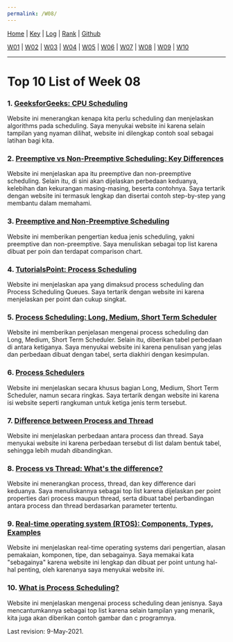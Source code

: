 ```yaml
---
permalink: /W08/
---
```


[Home](https://luthfifahlevi.github.io/os211/ "Home Page") | [Key](https://luthfifahlevi.github.io/os211/TXT/mypubkey.txt "mypubkey.txt") | [Log](https://luthfifahlevi.github.io/os211/TXT/mylog.txt "mylog.txt") | [Rank](https://luthfifahlevi.github.io/os211/TXT/myrank.txt "myrank.txt") | [Github](https://github.com/luthfifahlevi/os211/ "Github")

[W01](https://luthfifahlevi.github.io/os211/W01/ "W01") | [W02](https://luthfifahlevi.github.io/os211/W02/ "W02") | [W03](https://luthfifahlevi.github.io/os211/W03/ "W03") | [W04](https://luthfifahlevi.github.io/os211/W04/ "W04") | [W05](https://luthfifahlevi.github.io/os211/W05/ "W05") | [W06](https://luthfifahlevi.github.io/os211/W06/ "W06") | [W07](https://luthfifahlevi.github.io/os211/W07/ "W07") | [W08](https://luthfifahlevi.github.io/os211/W08/ "W08") | [W09](https://luthfifahlevi.github.io/os211/W09/ "W09") | [W10](https://luthfifahlevi.github.io/os211/W10/ "W10")

---

# Top 10 List of Week 08

### 1. [GeeksforGeeks: CPU Scheduling](https://www.geeksforgeeks.org/cpu-scheduling-in-operating-systems/)
Website ini menerangkan kenapa kita perlu scheduling dan menjelaskan algorithms pada scheduling.
Saya menyukai website ini karena selain tampilan yang nyaman dilihat, website ini dilengkap contoh soal sebagai latihan bagi kita.

### 2. [Preemptive vs Non-Preemptive Scheduling: Key Differences](https://www.guru99.com/preemptive-vs-non-preemptive-scheduling.html)
Website ini menjelaskan apa itu preemptive dan non-preemptive scheduling.
Selain itu, di sini akan dijelaskan perbedaan keduanya, kelebihan dan kekurangan masing-masing, beserta contohnya.
Saya tertarik dengan website ini termasuk lengkap dan disertai contoh step-by-step yang membantu dalam memahami.

### 3. [Preemptive and Non-Preemptive Scheduling](https://www.geeksforgeeks.org/preemptive-and-non-preemptive-scheduling/)
Website ini memberikan pengertian kedua jenis scheduling, yakni preemptive dan non-preemptive.
Saya menuliskan sebagai top list karena dibuat per poin dan terdapat comparison chart. 

### 4. [TutorialsPoint: Process Scheduling](https://www.tutorialspoint.com/operating_system/os_process_scheduling.htm)
Website ini menjelaskan apa yang dimaksud process scheduling dan Process Scheduling Queues.
Saya tertarik dengan website ini karena menjelaskan per point dan cukup singkat.

### 5. [Process Scheduling: Long, Medium, Short Term Scheduler](https://www.guru99.com/process-scheduling.html)
Website ini memberikan penjelasan mengenai process scheduling dan Long, Medium, Short Term Scheduler.
Selain itu, diberikan tabel perbedaan di antara ketiganya.
Saya menyukai website ini karena penulisan yang jelas dan perbedaan dibuat dengan tabel, serta diakhiri dengan kesimpulan.

### 6. [Process Schedulers](https://www.javatpoint.com/os-process-schedulers)
Website ini menjelaskan secara khusus bagian Long, Medium, Short Term Scheduler, namun secara ringkas.
Saya tertarik dengan website ini karena isi website seperti rangkuman untuk ketiga jenis term tersebut.

### 7. [Difference between Process and Thread](https://www.geeksforgeeks.org/difference-between-process-and-thread/)
Website ini menjelaskan perbedaan antara process dan thread.
Saya menyukai website ini karena perbedaan tersebut di list dalam bentuk tabel, sehingga lebih mudah dibandingkan.

### 8. [Process vs Thread: What's the difference?](https://www.guru99.com/difference-between-process-and-thread.html)
Website ini menerangkan process, thread, dan key difference dari keduanya.
Saya menuliskannya sebagai top list karena dijelaskan per point properties dari process maupun thread, 
serta dibuat tabel perbandingan antara process dan thread berdasarkan parameter tertentu.

### 9. [Real-time operating system (RTOS): Components, Types, Examples](https://www.guru99.com/real-time-operating-system.html)
Website ini menjelaskan real-time operating systems dari pengertian, alasan pemakaian, komponen, tipe, dan sebagainya.
Saya memakai kata "sebagainya" karena website ini lengkap dan dibuat per point untung hal-hal penting, oleh karenanya saya menyukai website ini.

### 10. [What is Process Scheduling?](https://www.studytonight.com/operating-system/process-scheduling)
Website ini menjelaskan mengenai process scheduling dean jenisnya.
Saya mencantumkannya sebagai top list karena selain tampilan yang menarik, kita juga akan diberikan contoh gambar dan c programnya.

Last revision: 9-May-2021.
